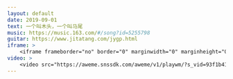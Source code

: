 ```yaml
---
layout: default
date: 2019-09-01
text: 一个叫木头，一个叫马尾
music: https://music.163.com/#/song?id=5255798
guitar: https://www.jitatang.com/jygp.html
iframe: >
    <iframe frameborder="no" border="0" marginwidth="0" marginheight="0" width=330 height=86 src="//music.163.com/outchain/player?type=2&id=5255798&auto=1&height=66"></iframe>
video: >
    <video src="https://aweme.snssdk.com/aweme/v1/playwm/?s_vid=93f1b41336a8b7a442dbf1c29c6bbc565d695fcab1093b019bdf9948aec14a24d844adc743056bfc99f1896f7c90eba994827f33c5d1faf1c6b7403bfd3b8489&amp;line=0" poster="https://p1.pstatp.com/large/tos-cn-p-0015/8b4bd54e6b6341e0806a1e6c60df4c9a.jpg" type="video/mp4" preload="auto" controls="controls" style="width: 100%;"></video>
---
```

